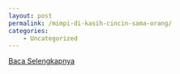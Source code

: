 ```yaml
---
layout: post
permalink: /mimpi-di-kasih-cincin-sama-orang/
categories:
    - Uncategorized
---
```


[Baca Selengkapnya](/02)